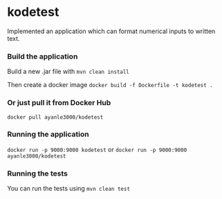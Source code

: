 # kodetest
Implemented an application which can format numerical inputs to written text.

### Build the application
Build a new .jar file with 
```mvn clean install```

Then create a docker image
```docker build -f Dockerfile -t kodetest .```

### Or just pull it from Docker Hub
```docker pull ayanle3000/kodetest```

### Running the application
```docker run -p 9000:9000 kodetest```
or
```docker run -p 9000:9000 ayanle3000/kodetest```


### Running the tests
You can run the tests using
```mvn clean test```
